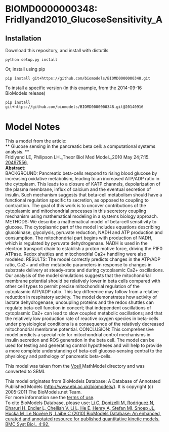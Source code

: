 # BIOMD0000000348: Fridlyand2010_GlucoseSensitivity_A

## Installation

Download this repository, and install with distutils

`python setup.py install`

Or, install using pip

`pip install git+https://github.com/biomodels/BIOMD0000000348.git`

To install a specific version (in this example, from the 2014-09-16 BioModels release)

`pip install git+https://github.com/biomodels/BIOMD0000000348.git@20140916`


# Model Notes


This a model from the article:  
** Glucose sensing in the pancreatic beta cell: a computational systems analysis. **   
Fridlyand LE, Philipson LH._Theor Biol Med Model._2010 May 24;7:15. [
20497556](http://www.ncbi.nlm.nih.gov/pubmed/20497556),  
**Abstract:**   
BACKGROUND: Pancreatic beta-cells respond to rising blood glucose by
increasing oxidative metabolism, leading to an increased ATP/ADP ratio in the
cytoplasm. This leads to a closure of KATP channels, depolarization of the
plasma membrane, influx of calcium and the eventual secretion of insulin. Such
mechanism suggests that beta-cell metabolism should have a functional
regulation specific to secretion, as opposed to coupling to contraction. The
goal of this work is to uncover contributions of the cytoplasmic and
mitochondrial processes in this secretory coupling mechanism using
mathematical modeling in a systems biology approach. METHODS: We describe a
mathematical model of beta-cell sensitivity to glucose. The cytoplasmic part
of the model includes equations describing glucokinase, glycolysis, pyruvate
reduction, NADH and ATP production and consumption. The mitochondrial part
begins with production of NADH, which is regulated by pyruvate dehydrogenase.
NADH is used in the electron transport chain to establish a proton motive
force, driving the F1F0 ATPase. Redox shuttles and mitochondrial Ca2+ handling
were also modeled. RESULTS: The model correctly predicts changes in the
ATP/ADP ratio, Ca2+ and other metabolic parameters in response to changes in
substrate delivery at steady-state and during cytoplasmic Ca2+ oscillations.
Our analysis of the model simulations suggests that the mitochondrial membrane
potential should be relatively lower in beta cells compared with other cell
types to permit precise mitochondrial regulation of the cytoplasmic ATP/ADP
ratio. This key difference may follow from a relative reduction in respiratory
activity. The model demonstrates how activity of lactate dehydrogenase,
uncoupling proteins and the redox shuttles can regulate beta-cell function in
concert; that independent oscillations of cytoplasmic Ca2+ can lead to slow
coupled metabolic oscillations; and that the relatively low production rate of
reactive oxygen species in beta-cells under physiological conditions is a
consequence of the relatively decreased mitochondrial membrane potential.
CONCLUSION: This comprehensive model predicts a special role for mitochondrial
control mechanisms in insulin secretion and ROS generation in the beta cell.
The model can be used for testing and generating control hypotheses and will
help to provide a more complete understanding of beta-cell glucose-sensing
central to the physiology and pathology of pancreatic beta-cells.

This model was taken from the [ Vcell ](http://www.nrcam.uchc.edu/) MathModel
directory and was converted to SBML

This model originates from BioModels Database: A Database of Annotated
Published Models (http://www.ebi.ac.uk/biomodels/). It is copyright (c)
2005-2011 The BioModels.net Team.  
For more information see the [terms of
use](http://www.ebi.ac.uk/biomodels/legal.html).  
To cite BioModels Database, please use: [Li C, Donizelli M, Rodriguez N,
Dharuri H, Endler L, Chelliah V, Li L, He E, Henry A, Stefan MI, Snoep JL,
Hucka M, Le Novère N, Laibe C (2010) BioModels Database: An enhanced, curated
and annotated resource for published quantitative kinetic models. BMC Syst
Biol., 4:92.](http://www.ncbi.nlm.nih.gov/pubmed/20587024)


